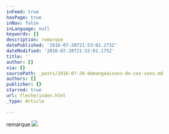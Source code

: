 ```yaml
---
inFeed: true
hasPage: true
inNav: false
inLanguage: null
keywords: []
description: remarque
datePublished: '2016-07-28T21:53:01.273Z'
dateModified: '2016-07-28T21:53:01.175Z'
title: ''
author: []
via: {}
sourcePath: _posts/2016-07-26-demangeaisons-de-ces-sons.md
authors: []
publisher: {}
starred: true
url: fleche/index.html
_type: Article

---
```

remarque
![](https://the-grid-user-content.s3-us-west-2.amazonaws.com/99409584-203a-4fdc-a884-d8c9fa5c2a7e.jpg)